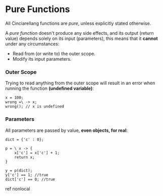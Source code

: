 # Pure Functions

All Cinciarellang functions are *pure*, unless explicitly stated otherwise.

A *pure function* doesn't produce any side effects, and its output (return value) depends solely on its input (parameters), this means that it **cannot** under any circumstances:

* Read from (or write to) the outer scope.
* Modify its input parameters.


### Outer Scope

Trying to read anything from the outer scope will result in an error when running the function **(undefined variable)**:

```
x = 100;
wrong =\ -> x;
wrong(); // x is undefined
```

### Parameters

All parameters are passed by value, **even objects, for real**:

```
dict = {'c' : 0};

p = \ x -> {
    x['c'] = x['c'] + 1;
    return x;
}

y = p(dict);
y['c'] == 1; //true
dict['c'] == 0; //true
```



ref 
nonlocal